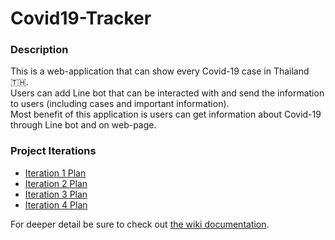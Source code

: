 # Covid19-Tracker

### Description
This is a web-application that can show every Covid-19 case in Thailand 🇹🇭.  
Users can add Line bot that can be interacted with and send the information to users  (including cases and important information).  
Most benefit of this application is users can get information about Covid-19 through Line bot and on web-page.

### Project Iterations  
* [Iteration 1 Plan](https://github.com/lisbono2001/Covid19-Tracker/projects/1)
* [Iteration 2 Plan](https://github.com/lisbono2001/Covid19-Tracker/projects/2)
* [Iteration 3 Plan](https://github.com/lisbono2001/Covid19-Tracker/projects/3)
* [Iteration 4 Plan](https://github.com/lisbono2001/Covid19-Tracker/projects/4)

For deeper detail be sure to check out [the wiki documentation](https://github.com/lisbono2001/Covid19-Tracker/wiki).
